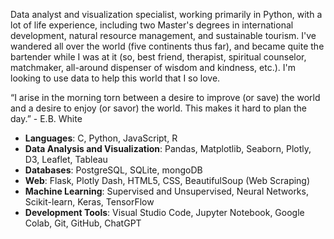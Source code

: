 Data analyst and visualization specialist, working primarily in Python, with a lot of life experience, including two Master's degrees in international development, natural resource management, and sustainable tourism. I've wandered all over the world (five continents thus far), and became quite the bartender while I was at it (so, best friend, therapist, spiritual counselor, matchmaker, all-around dispenser of wisdom and kindness, etc.). I'm looking to use data to help this world that I so love.

“I arise in the morning torn between a desire to improve (or save) the world and a desire to enjoy (or savor) the world. This makes it hard to plan the day.” - E.B. White

- **Languages**: C, Python, JavaScript, R
- **Data Analysis and Visualization**: Pandas, Matplotlib, Seaborn, Plotly, D3, Leaflet, Tableau
- **Databases**: PostgreSQL, SQLite, mongoDB
- **Web**: Flask, Plotly Dash, HTML5, CSS, BeautifulSoup (Web Scraping)
- **Machine Learning**: Supervised and Unsupervised, Neural Networks, Scikit-learn, Keras, TensorFlow
- **Development Tools**: Visual Studio Code, Jupyter Notebook, Google Colab, Git, GitHub, ChatGPT

<!--
**johbry17/johbry17** is a ✨ _special_ ✨ repository because its `README.md` (this file) appears on your GitHub profile.

Here are some ideas to get you started:

- 🔭 I’m currently working on ...
- 🌱 I’m currently learning ...
- 👯 I’m looking to collaborate on ...
- 🤔 I’m looking for help with ...
- 💬 Ask me about ...
- 📫 How to reach me: ...
- 😄 Pronouns: ...
- ⚡ Fun fact: ...
-->
